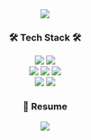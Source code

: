 <div style="display:flex; justify-content:center">
<img src="https://capsule-render.vercel.app/api?type=waving&height=300&section=header&text=Phillip&fontSize=90&desc=도전을%20즐기는%20개발자%20입니다.&fontAlignY=40&descAlignY=60"/>
</div>

<div align="center">
  <h3>🛠 Tech Stack 🛠</h3>
  <div>
    <img src="https://img.shields.io/badge/React-46caf3?style=flat-square&logo=React&logoColor=white"/>
    <img src="https://img.shields.io/badge/styled_component-004070?style=flat-square&logo=styled-components&logoColor=white"/>
  </div>
  <div>
    <img src="https://img.shields.io/badge/Javascript-ebd519?style=flat-square&logo=Javascript&logoColor=white&fontColor=white"/>
    <img src="https://img.shields.io/badge/HTML5-d84b26?style=flat-square&logo=html5&logoColor=white"/>
    <img src="https://img.shields.io/badge/CSS3-148bc8?style=flat-square&logo=css3&logoColor=white"/>
  </div>
  <div>
    <img src="https://img.shields.io/badge/Prisma-27313f?style=flat-square&logo=prisma&logoColor=white"/>
    <img src="https://img.shields.io/badge/ApolloGraphQL-a300f0?style=flat-square&logo=apollographql&logoColor=white"/>
  </div>
    

</div>


<div align="center">
<h3> 📃 Resume </h3>
<a href="https://dusty-saxophone-27d.notion.site/MinGook-Kim-love-to-challenge-2022-04-6a723ac84d8e4613bbe152c7819a9cab">
<img src="https://img.shields.io/badge/Resume-309030?style=flat-square&logo=&logoColor=white"/>
</a>
</div>

